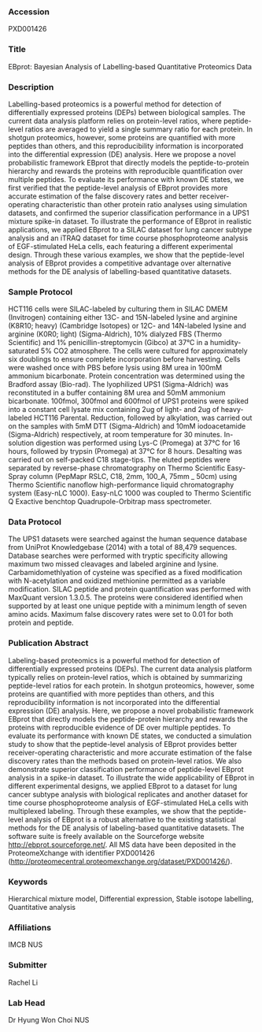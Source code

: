### Accession
PXD001426

### Title
EBprot: Bayesian Analysis of Labelling-based Quantitative Proteomics Data

### Description
Labelling-based proteomics is a powerful method for detection of differentially expressed proteins (DEPs) between biological samples. The current data analysis platform relies on protein-level ratios, where peptide-level ratios are averaged to yield a single summary ratio for each protein. In shotgun proteomics, however, some proteins are quantified with more peptides than others, and this reproducibility information is incorporated into the differential expression (DE) analysis. Here we propose a novel probabilistic framework EBprot that directly models the peptide-to-protein hierarchy and rewards the proteins with reproducible quantification over multiple peptides. To evaluate its performance with known DE states, we first verified that the peptide-level analysis of EBprot provides more accurate estimation of the false discovery rates and better receiver-operating characteristic than other protein ratio analyses using simulation datasets, and confirmed the superior classification performance in a UPS1 mixture spike-in dataset. To illustrate the performance of EBprot in realistic applications, we applied EBprot to a SILAC dataset for lung cancer subtype analysis and an iTRAQ dataset for time course phosphoproteome analysis of EGF-stimulated HeLa cells, each featuring a different experimental design. Through these various examples, we show that the peptide-level analysis of EBprot provides a competitive advantage over alternative methods for the DE analysis of labelling-based quantitative datasets.

### Sample Protocol
HCT116 cells were SILAC-labeled by culturing them in SILAC DMEM (Invitrogen) containing either 13C- and 15N-labeled lysine and arginine (K8R10; heavy) (Cambridge Isotopes) or 12C- and 14N-labeled lysine and arginine (K0R0; light) (Sigma-Aldrich), 10% dialyzed FBS (Thermo Scientific) and 1% penicillin-streptomycin (Gibco) at 37°C in a humidity-saturated 5% CO2 atmosphere. The cells were cultured for approximately six doublings to ensure complete incorporation before harvesting. Cells were washed once with PBS before lysis using 8M urea in 100mM ammonium bicarbonate. Protein concentration was determined using the Bradford assay (Bio-rad). The lyophilized UPS1 (Sigma-Aldrich) was reconstituted in a buffer containing 8M urea and 50mM ammonium bicarbonate. 100fmol, 300fmol and 600fmol of UPS1 proteins were spiked into a constant cell lysate mix containing 2ug of light- and 2ug of heavy-labeled HCT116 Parental. Reduction, followed by alkylation, was carried out on the samples with 5mM DTT (Sigma-Aldrich) and 10mM iodoacetamide (Sigma-Aldrich) respectively, at room temperature for 30 minutes. In-solution digestion was performed using Lys-C (Promega) at 37°C for 16 hours, followed by trypsin (Promega) at 37°C for 8 hours. Desalting was carried out on self-packed C18 stage-tips. The eluted peptides were separated by reverse-phase chromatography on Thermo Scientific Easy-Spray column (PepMapr RSLC, C18, 2mm, 100_A, 75mm _ 50cm) using Thermo Scientific nanoflow high-performance liquid chromatography system (Easy-nLC 1000). Easy-nLC 1000 was coupled to Thermo Scientific Q Exactive benchtop Quadrupole-Orbitrap mass spectrometer.

### Data Protocol
The UPS1 datasets were searched against the human sequence database from UniProt Knowledgebase (2014) with a total of 88,479 sequences. Database searches were performed with tryptic specificity allowing maximum two missed cleavages and labeled arginine and lysine. Carbamidomethlyation of cysteine was specified as a fixed modification with N-acetylation and oxidized methionine permitted as a variable modification. SILAC peptide and protein quantification was performed with MaxQuant version 1.3.0.5. The proteins were considered identified when supported by at least one unique peptide with a minimum length of seven amino acids. Maximum false discovery rates were set to 0.01 for both protein and peptide.

### Publication Abstract
Labeling-based proteomics is a powerful method for detection of differentially expressed proteins (DEPs). The current data analysis platform typically relies on protein-level ratios, which is obtained by summarizing peptide-level ratios for each protein. In shotgun proteomics, however, some proteins are quantified with more peptides than others, and this reproducibility information is not incorporated into the differential expression (DE) analysis. Here, we propose a novel probabilistic framework EBprot that directly models the peptide-protein hierarchy and rewards the proteins with reproducible evidence of DE over multiple peptides. To evaluate its performance with known DE states, we conducted a simulation study to show that the peptide-level analysis of EBprot provides better receiver-operating characteristic and more accurate estimation of the false discovery rates than the methods based on protein-level ratios. We also demonstrate superior classification performance of peptide-level EBprot analysis in a spike-in dataset. To illustrate the wide applicability of EBprot in different experimental designs, we applied EBprot to a dataset for lung cancer subtype analysis with biological replicates and another dataset for time course phosphoproteome analysis of EGF-stimulated HeLa cells with multiplexed labeling. Through these examples, we show that the peptide-level analysis of EBprot is a robust alternative to the existing statistical methods for the DE analysis of labeling-based quantitative datasets. The software suite is freely available on the Sourceforge website http://ebprot.sourceforge.net/. All MS data have been deposited in the ProteomeXchange with identifier PXD001426 (http://proteomecentral.proteomexchange.org/dataset/PXD001426/).

### Keywords
Hierarchical mixture model, Differential expression, Stable isotope labelling, Quantitative analysis

### Affiliations
IMCB
NUS

### Submitter
Rachel Li

### Lab Head
Dr Hyung Won Choi
NUS


